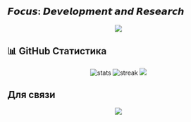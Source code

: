 ## 𝙁𝙤𝙘𝙪𝙨: 𝘿𝙚𝙫𝙚𝙡𝙤𝙥𝙢𝙚𝙣𝙩 𝙖𝙣𝙙 𝙍𝙚𝙨𝙚𝙖𝙧𝙘𝙝

<p align="center">
  <img src="https://skillicons.dev/icons?i=cpp,js,html,css,linux,bash" />
</p>

## 📊 GitHub Статистика

<p align="center">
  <img src="https://github-readme-stats.vercel.app/api?username=xhm&show_icons=true&theme=github_dark" alt="stats" />
  <img src="https://github-readme-streak-stats.herokuapp.com/?user=xhm&theme=dark" alt="streak" />
  <img src="https://github-readme-stats.vercel.app/api/top-langs/?username=xhm&layout=compact&theme=radical" />

</p>

## Для связи

<p align="center">
  <a href="mailto:your.email@example.com"><img src="https://img.shields.io/badge/Email-D14836?style=for-the-badge&logo=gmail&logoColor=white" /></a>
</p>
